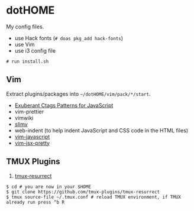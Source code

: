 # dotHOME

My config files.

* use Hack fonts (`# doas pkg_add hack-fonts`)
* use Vim
* use i3 config file

```console
# run install.sh
```

## Vim

Extract plugins/packages into `~/dotHOME/vim/pack/*/start`.

- [Exuberant Ctags Patterns for JavaScript](https://github.com/romainl/ctags-patterns-for-javascript)
- vim-prettier
- vimwiki
- [slimv](https://github.com/kovisoft/slimv)
- web-indent (to help indent JavaScript and CSS code in the HTML files)
- [vim-javascript](https://github.com/pangloss/vim-javascript)
- [vim-jsx-pretty](https://github.com/MaxMEllon/vim-jsx-pretty)

## TMUX Plugins

1. [tmux-resurrect](https://github.com/tmux-plugins/tmux-resurrect)

```console
$ cd # you are now in your $HOME
$ git clone https://github.com/tmux-plugins/tmux-resurrect
$ tmux source-file ~/.tmux.conf # reload TMUX environment, if TMUX already run press ^b R
```
